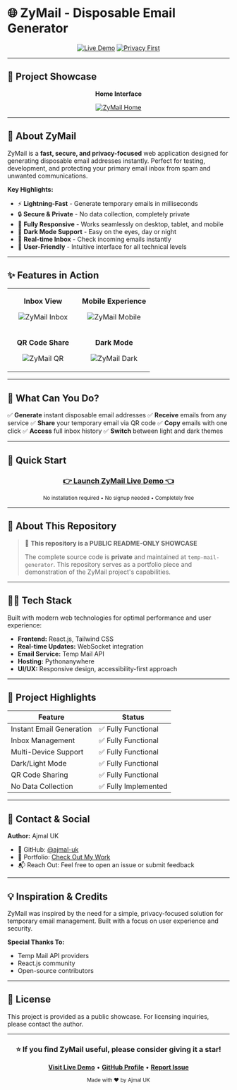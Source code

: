 # 🌐 ZyMail - Disposable Email Generator

<div align="center">

[![Live Demo](https://img.shields.io/badge/Live_Demo-Visit_Now-blue?style=for-the-badge&logo=globe)](https://zymail.vercel.app)
[![Privacy First](https://img.shields.io/badge/Privacy-First-brightgreen?style=for-the-badge&logo=shield)](#)

</div>

---

## 📸 Project Showcase

<div align="center">

**Home Interface**

[![ZyMail Home](https://ik.imagekit.io/uthakkan/ZyMail/readme.md/home.png?tr=w-800)](https://zymail.vercel.app)

</div>

---

## 🚀 About ZyMail

ZyMail is a **fast, secure, and privacy-focused** web application designed for generating disposable email addresses instantly. Perfect for testing, development, and protecting your primary email inbox from spam and unwanted communications.

**Key Highlights:**
- ⚡ **Lightning-Fast** - Generate temporary emails in milliseconds
- 🔒 **Secure & Private** - No data collection, completely private
- 📱 **Fully Responsive** - Works seamlessly on desktop, tablet, and mobile
- 🌙 **Dark Mode Support** - Easy on the eyes, day or night
- 💬 **Real-time Inbox** - Check incoming emails instantly
- 🎯 **User-Friendly** - Intuitive interface for all technical levels

---

## ✨ Features in Action

<table align="center" width="100%">
<tr>
<td width="50%" align="center">

**Inbox View**

![ZyMail Inbox](https://ik.imagekit.io/uthakkan/ZyMail/readme.md/inbox.png?tr=w-400)

</td>
<td width="50%" align="center">

**Mobile Experience**

![ZyMail Mobile](https://ik.imagekit.io/uthakkan/ZyMail/readme.md/mobile.png?tr=w-400)

</td>
</tr>
<tr>
<td width="50%" align="center">

**QR Code Share**

![ZyMail QR](https://ik.imagekit.io/uthakkan/ZyMail/readme.md/qr.png?tr=w-400)

</td>
<td width="50%" align="center">

**Dark Mode**

![ZyMail Dark](https://ik.imagekit.io/uthakkan/ZyMail/readme.md/dark.png?tr=w-400)

</td>
</tr>
</table>

---

## 🎯 What Can You Do?

✅ **Generate** instant disposable email addresses
✅ **Receive** emails from any service
✅ **Share** your temporary email via QR code
✅ **Copy** emails with one click
✅ **Access** full inbox history
✅ **Switch** between light and dark themes

---

## 🚀 Quick Start

<div align="center">

### [👉 Launch ZyMail Live Demo 👈](https://zymail.vercel.app)

<sub>No installation required • No signup needed • Completely free</sub>

</div>

---

## 📝 About This Repository

> 📌 **This repository is a PUBLIC README-ONLY SHOWCASE**
>
> The complete source code is **private** and maintained at `temp-mail-generator`. This repository serves as a portfolio piece and demonstration of the ZyMail project's capabilities.

---

## 👨‍💻 Tech Stack

Built with modern web technologies for optimal performance and user experience:

- **Frontend:** React.js, Tailwind CSS
- **Real-time Updates:** WebSocket integration
- **Email Service:** Temp Mail API
- **Hosting:** Pythonanywhere
- **UI/UX:** Responsive design, accessibility-first approach

---

## 🌟 Project Highlights

| Feature | Status |
|---------|--------|
| Instant Email Generation | ✅ Fully Functional |
| Inbox Management | ✅ Fully Functional |
| Multi-Device Support | ✅ Fully Functional |
| Dark/Light Mode | ✅ Fully Functional |
| QR Code Sharing | ✅ Fully Functional |
| No Data Collection | ✅ Fully Implemented |

---

## 📧 Contact & Social

**Author:** Ajmal UK

- 🐙 GitHub: [@ajmal-uk](https://github.com/ajmal-uk)
- 💼 Portfolio: [Check Out My Work](https://ajmaluk.netlify.com)
- 📬 Reach Out: Feel free to open an issue or submit feedback

---

## 💡 Inspiration & Credits

ZyMail was inspired by the need for a simple, privacy-focused solution for temporary email management. Built with a focus on user experience and security.

**Special Thanks To:**
- Temp Mail API providers
- React.js community
- Open-source contributors

---

## 📄 License

This project is provided as a public showcase. For licensing inquiries, please contact the author.

---

<div align="center">

### ⭐ If you find ZyMail useful, please consider giving it a star!

**[Visit Live Demo](https://zymail.vercel.app)** • **[GitHub Profile](https://github.com/ajmal-uk)** • **[Report Issue](https://github.com/ajmal-uk/zymail-temp-mail-generator/issues)**

<sub>Made with ❤️ by Ajmal UK</sub>

</div>
